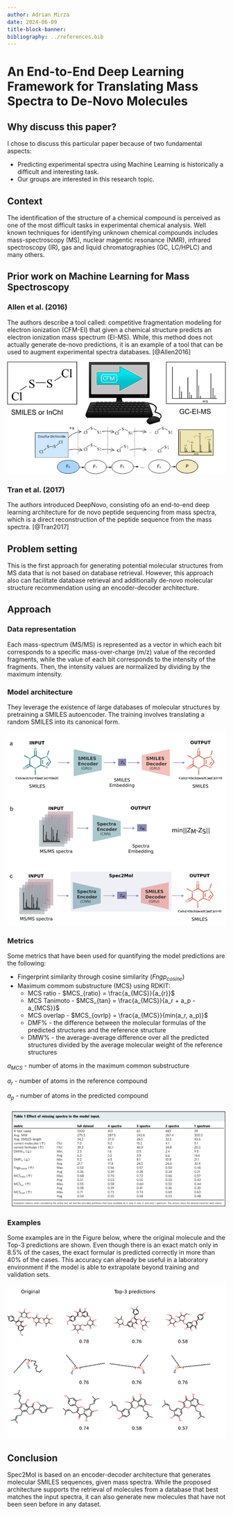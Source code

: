```yaml
---
author: Adrian Mirza
date: 2024-06-09
title-block-banner: 
bibliography: ../references.bib
---
```



# An End-to-End Deep Learning Framework for Translating Mass Spectra to De-Novo Molecules


## Why discuss this paper? 

I chose to discuss this particular paper because of two fundamental aspects:

- Predicting experimental spectra using Machine Learning is historically a difficult and interesting task.
- Our groups are interested in this research topic.


## Context

The identification of the structure of a chemical compound is perceived as one of the most difficult tasks in experimental chemical analysis. Well known techniques for identifying unknown chemical compounds includes mass-spectroscopy (MS), nuclear magentic resonance (NMR), infrared spectroscopy (IR), gas and liquid chromatographies (GC, LC/HPLC) and many others.

## Prior work on Machine Learning for Mass Spectroscopy

### Allen et al. (2016)

The authors describe a tool called: competitive fragmentation modeling for electron ionization (CFM-EI) that given a chemical structure predicts an electron ionization mass spectrum (EI-MS). While, this method does not actually generate de-novo predictions, it is an example of a tool that can be used to augment experimental spectra databases. [@Allen2016]

![Tran et al. SMILES to MS spectrum approach that uses](mass_spec_encoder_files/allen2016.png)

### Tran et al. (2017)

The authors introduced DeepNovo, consisting ofo an end-to-end deep learning architecture for de novo peptide sequencing from mass spectra, which is a direct reconstruction of the peptide sequence from the mass spectra. [@Tran2017]

## Problem setting

This is the first approach for generating potential molecular structures from MS data that is not based on database retrieval. However, this approach also can facilitate database retrieval and additionally de-novo molecular structure recommendation using an encoder-decoder architecture.

## Approach

### Data representation

Each mass-spectrum (MS/MS) is represented as a vector in which each bit corresponds to a specific mass-over-charge (m/z) value of the recorded fragments, while the value of each bit corresponds to the intensity of the fragments. Then, the intensity values are normalized by dividing by the maximum intensity.

### Model architecture

They leverage the existence of large databases of molecular structures by pretraining a SMILES autoencoder. The training involves translating a random SMILES into its canonical form.

![Spec2Mol architecture including a CNN for Mass Spectrum encoder and a GRU for SMILES encoding and decoding](mass_spec_encoder_files/spec2mol_architecture.png)

### Metrics

Some metrics that have been used for quantifying the model predictions are the following:

* Fingerprint similarity through cosine similarity ($Fngp_{cosine}$)
* Maximum commom substructure (MCS) using RDKIT:
    * MCS ratio - $MCS_{ratio} = \frac{a_{MCS}}{a_{r}}$
    * MCS Tanimoto - $MCS_{tan} = \frac{a_{MCS}}{a_r + a_p - a_{MCS}}$
    * MCS overlap - $MCS_{ovrlp} = \frac{a_{MCS}}{min(a_r, a_p)}$
    * DMF% - the difference between the molecular formulas of the predicted structures and the reference structure
    * DMW% - the average-average difference over all the predicted structures divided by the average molecular weight of the reference structures

$a_{MCS}$ - number of atoms in the maximum common substructure

$a_r$ - number of atoms in the reference compound

$a_p$ - number of atoms in the predicted compound

![Metrics depending on how many spectra per molecule are used](mass_spec_encoder_files/metrics_vs_nr_of_spectra.png)


### Examples

Some examples are in the Figure below, where the original molecule and the Top-3 predictions are shown. Even though there is an exact match only in 8.5% of the cases, the exact formular is predicted correctly in more than 40% of the cases. This accuracy can already be useful in a laboratory environment if the model is able to extrapolate beyond training and validation sets.

![Prediction example](mass_spec_encoder_files/example_predictions.png)


## Conclusion

Spec2Mol is based on an encoder-decoder architecture that generates molecular SMILES sequences, given mass spectra. While the proposed architecture supports the retrieval of molecules from a database that best matches the input spectra, it can also generate new molecules that have not been seen before in any dataset.

